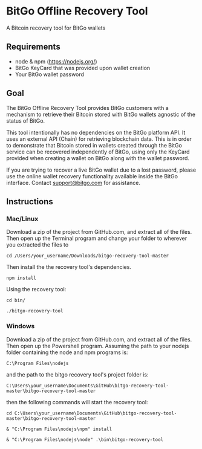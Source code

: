 BitGo Offline Recovery Tool
===========================

A Bitcoin recovery tool for BitGo wallets

## Requirements

- node & npm (https://nodejs.org/)
- BitGo KeyCard that was provided upon wallet creation
- Your BitGo wallet password

## Goal

The BitGo Offline Recovery Tool provides BitGo customers with a mechanism to retrieve their Bitcoin stored with BitGo wallets agnostic of the status of BitGo.

This tool intentionally has no dependencies on the BitGo platform API.  It uses an external API (Chain) for retrieving blockchain data. This is in order to demonstrate that Bitcoin stored in wallets created through the BitGo service can be recovered independently of BitGo, using only the KeyCard provided when creating a wallet on BitGo along with the wallet password.

If you are trying to recover a live BitGo wallet due to a lost password, please use the online wallet recovery functionality available inside the BitGo interface.  Contact support@bitgo.com for assistance.

## Instructions

### Mac/Linux

Download a zip of the project from GitHub.com, and extract all of the files. Then open up the Terminal program and change your folder to wherever you extracted the files to

```
cd /Users/your_username/Downloads/bitgo-recovery-tool-master
```

Then install the the recovery tool's dependencies.

```
npm install
```

Using the recovery tool:

```
cd bin/

./bitgo-recovery-tool
```

### Windows

Download a zip of the project from GitHub.com, and extract all of the files. Then open up the Powershell program. Assuming the path to your nodejs folder containing the node and npm programs is:

```
C:\Program Files\nodejs
```

and the path to the bitgo recovery tool's project folder is:

```
C:\Users\your_username\Documents\GitHub\bitgo-recovery-tool-master\bitgo-recovery-tool-master
```

then the following commands will start the recovery tool:

```
cd C:\Users\your_username\Documents\GitHub\bitgo-recovery-tool-master\bitgo-recovery-tool-master
```

```
& "C:\Program Files\nodejs\npm" install
```

```
& "C:\Program Files\nodejs\node" .\bin\bitgo-recovery-tool
